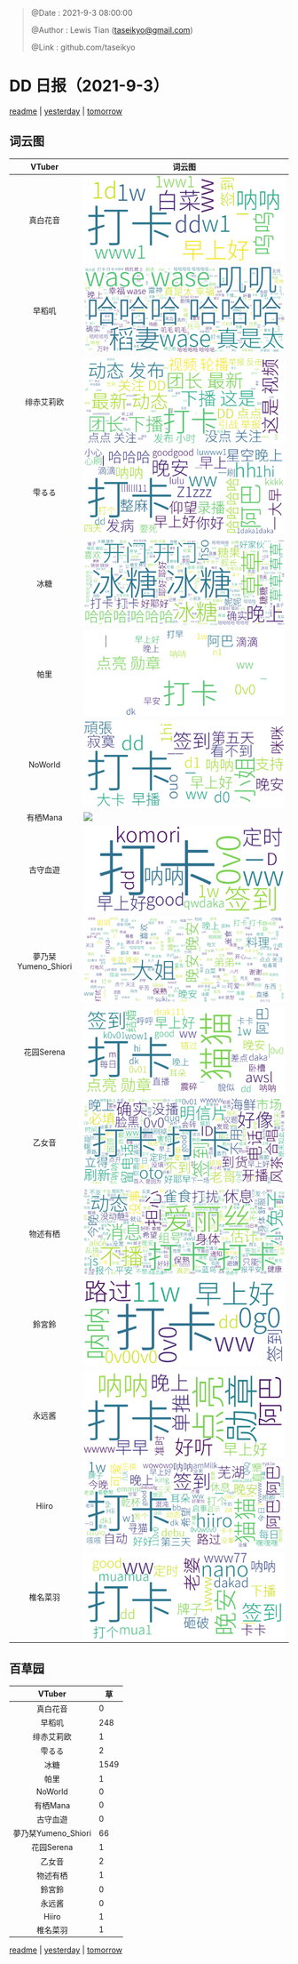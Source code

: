 > @Date    : 2021-9-3 08:00:00
>
> @Author  : Lewis Tian (taseikyo@gmail.com)
>
> @Link    : github.com/taseikyo

# DD 日报（2021-9-3）

[readme](../README.md) | [yesterday](2021-9-2.md) | [tomorrow](2021-9-4.md)

## 词云图

|VTuber|词云图|
|:-:|-|
|真白花音|![](../../images/daily/21402309_2021-9-3_purge_wordcloud.png)|
|早稻叽|![](../../images/daily/41682_2021-9-3_purge_wordcloud.png)|
|绯赤艾莉欧|![](../../images/daily/21396545_2021-9-3_purge_wordcloud.png)|
|雫るる|![](../../images/daily/21013446_2021-9-3_purge_wordcloud.png)|
|冰糖|![](../../images/daily/876396_2021-9-3_purge_wordcloud.png)|
|帕里|![](../../images/daily/4895312_2021-9-3_purge_wordcloud.png)|
|NoWorld|![](../../images/daily/21448649_2021-9-3_purge_wordcloud.png)|
|有栖Mana|![](../../images/daily/6542258_2021-9-3_purge_wordcloud.png)|
|古守血遊|![](../../images/daily/8725120_2021-9-3_purge_wordcloud.png)|
|夢乃栞Yumeno_Shiori|![](../../images/daily/14052636_2021-9-3_purge_wordcloud.png)|
|花园Serena|![](../../images/daily/14327465_2021-9-3_purge_wordcloud.png)|
|乙女音|![](../../images/daily/21320551_2021-9-3_purge_wordcloud.png)|
|物述有栖|![](../../images/daily/21449083_2021-9-3_purge_wordcloud.png)|
|鈴宮鈴|![](../../images/daily/21685677_2021-9-3_purge_wordcloud.png)|
|永远酱|![](../../images/daily/21701071_2021-9-3_purge_wordcloud.png)|
|Hiiro|![](../../images/daily/21919321_2021-9-3_purge_wordcloud.png)|
|椎名菜羽|![](../../images/daily/22347054_2021-9-3_purge_wordcloud.png)|

## 百草园

|VTuber|草|
|:-:|-|
|真白花音|0|
|早稻叽|248|
|绯赤艾莉欧|1|
|雫るる|2|
|冰糖|1549|
|帕里|1|
|NoWorld|0|
|有栖Mana|0|
|古守血遊|0|
|夢乃栞Yumeno_Shiori|66|
|花园Serena|1|
|乙女音|2|
|物述有栖|1|
|鈴宮鈴|0|
|永远酱|0|
|Hiiro|1|
|椎名菜羽|1|

[readme](../README.md) | [yesterday](2021-9-2.md) | [tomorrow](2021-9-4.md)
